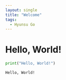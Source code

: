 ```yaml
---
layout: single
title: "Welcome"
tags:
  - Hyunsu Go
---
```


# Hello, World!

```python
print("Hello, World!")
```

    Hello, World!
    
